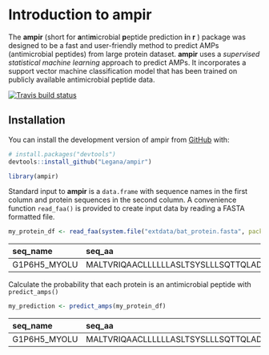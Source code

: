
<!-- README.md is generated from README.Rmd. Please edit that file -->

# Introduction to ampir

The **ampir** (short for **a**nti**m**icrobial **p**eptide prediction
**i**n **r** ) package was designed to be a fast and user-friendly
method to predict AMPs (antimicrobial peptides) from large protein
dataset. **ampir** uses a *supervised statistical machine learning*
approach to predict AMPs. It incorporates a support vector machine
classification model that has been trained on publicly available
antimicrobial peptide data.

<!-- badges: start -->

[![Travis build
status](https://travis-ci.org/Legana/ampir.svg?branch=master)](https://travis-ci.org/Legana/ampir)
<!-- badges: end -->

## Installation

You can install the development version of ampir from
[GitHub](https://github.com/) with:

``` r
# install.packages("devtools")
devtools::install_github("Legana/ampir")
```

``` r
library(ampir)
```

Standard input to **ampir** is a `data.frame` with sequence names in the
first column and protein sequences in the second column. A convenience
function `read_faa()` is provided to create input data by reading a
FASTA formatted
file.

``` r
my_protein_df <- read_faa(system.file("extdata/bat_protein.fasta", package = "ampir"))
```

| seq\_name     | seq\_aa                                        |
| :------------ | :--------------------------------------------- |
| G1P6H5\_MYOLU | MALTVRIQAACLLLLLLASLTSYSLLLSQTTQLADLQTQDTAGAT… |

Calculate the probability that each protein is an antimicrobial peptide
with
`predict_amps()`

``` r
my_prediction <- predict_amps(my_protein_df)
```

| seq\_name     | seq\_aa                                        | prob\_AMP |
| :------------ | :--------------------------------------------- | --------: |
| G1P6H5\_MYOLU | MALTVRIQAACLLLLLLASLTSYSLLLSQTTQLADLQTQDTAGAT… |     0.934 |
